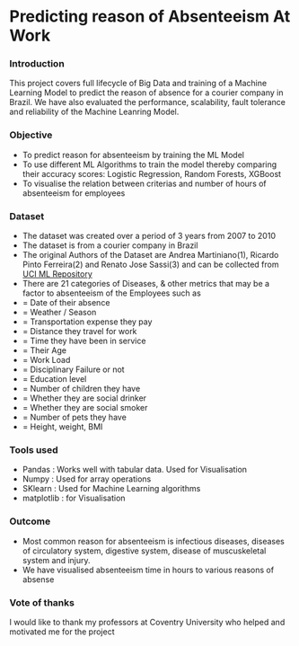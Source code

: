 # Predicting reason of Absenteeism At Work

### Introduction
This project covers full lifecycle of Big Data and training of a Machine Learning Model to predict the reason of absence for a courier company in Brazil. We have also evaluated the 
performance, scalability, fault tolerance and reliability of the Machine Leanring Model.

### Objective
- To predict reason for absenteeism by training the ML Model
- To use different ML Algorithms to train the model thereby comparing their accuracy scores: Logistic Regression, Random Forests, XGBoost
- To visualise the relation between criterias and number of hours of absenteeism for employees

### Dataset 
- The dataset was created over a period of 3 years from 2007 to 2010
- The dataset is from a courier company in Brazil
- The original Authors of the Dataset are Andrea Martiniano(1), Ricardo Pinto Ferreira(2) and Renato Jose Sassi(3) and can be collected from [UCI ML Repository](https://archive.ics.uci.edu/dataset/445/absenteeism+at+work)
- There are 21 categories of Diseases, & other metrics that may be a factor to absenteeism of the Employees such as
- = Date of their absence
- = Weather / Season
- = Transportation expense they pay
- = Distance they travel for work
- = Time they have been in service
- = Their Age
- = Work Load
- = Disciplinary Failure or not
- = Education level
- = Number of children they have
- = Whether they are social drinker
- = Whether they are social smoker
- = Number of pets they have
- = Height, weight, BMI


### Tools used 
- Pandas : Works well with tabular data. Used for Visualisation
- Numpy : Used for array operations
- SKlearn : Used for Machine Learning algorithms
- matplotlib : for Visualisation

### Outcome
- Most common reason for absenteeism is infectious diseases, diseases of circulatory system, digestive system, disease of muscuskeletal system and injury.
-  We have visualised absenteeism time in hours to various reasons of absense

### Vote of thanks
I would like to thank my professors at Coventry University who helped and motivated me for the project


